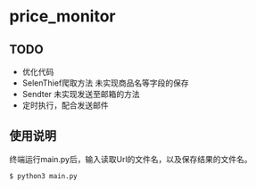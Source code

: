 # price_monitor


## TODO
- 优化代码
- SelenThief爬取方法 未实现商品名等字段的保存
- Sendter 未实现发送至邮箱的方法
- 定时执行，配合发送邮件

## 使用说明
终端运行main.py后，输入读取Url的文件名，以及保存结果的文件名。
```
$ python3 main.py
```
